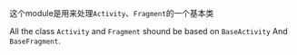 这个module是用来处理`Activity`、`Fragment`的一个基本类

All the class `Activity` and `Fragment` shound be based on `BaseActivity` And `BaseFragment`.